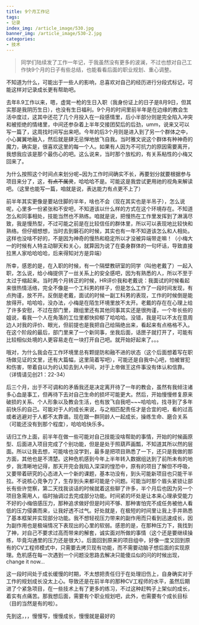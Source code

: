 ```yaml
---
title: 9个月工作记
tags: 
- 记录
index_img: /article_image/530.jpg
banner_img: /article_image/530-2.jpg
categories:
- 技术
---
```


>同学们陆续发了工作一年记，于我虽然没有更多的波澜，不过也想对自己工作快9个月的日子有些总结，也能看看后面的职业规划、重心调整。

不知道为什么，可能出于一些人的影响，总喜欢对自己的经历进行分段式标记，可能这样对记录成长更有帮助吧。

去年8.9工作以来，嗯，虚晃一枪的生日入职（我身份证上的日子是8月9日，但其实那是我阴历生日），也没有生日福利。9个月的时间里前半年是在边缘的教会生活中度过，这其中还花了几个月投入在一段感情里，后小半部分则是完全陷入冲突和被拒绝的情绪里，中间还参杂着上半年交接团契后的后劲，umm，说来又可以写一篇了，这周找时间写出来吧。今年的后3个月则是进入到了另一个群体之中，小心翼翼地融入，然后就是肆无忌惮地放飞自我。当时雅文说这个群体有种神奇的魔力，确实是，很喜欢这里的每一个人。如果有人因为不可抗力的原因需要离开，我想我应该是那个最伤心的吧。这么说来，当时那个放松的，有关系粘性的小梅又回来了。

为什么按照这个时间点来划分呢~因为工作时间确实不长，再要划分就要根据参与项目来分了，这，<s>有点不属灵</s>，哈哈哈不是。可能这是我尝试更用祂的视角来解读吧。（这里也能写一篇，咱就是说，表达能力有点更不上了）

前半年其实更像是要站住脚的半年，啥也不会（现在其实也是半吊子），怎么说呢，心里多一份紧张和不安吧，不知道该以什么样的方式在这个环境存在。不知道怎么和同事相处，技能当然也不熟练。咱就是说，把慢热在工作里发挥到了淋漓尽致，我是慢热型，不过可能之前是在比较信任的群体里，所以可以表现地比较快和熟络。但仔细想想，当时去到磐石的时候，其实也有一年不知道该怎么和人相处。这样也没啥不好的，不是因为神奇的慢热和稳定所以才没被异端带走嘛！（小梅大一的时候有人特主动聊天和关心，就算因为说了在委身群体的一句坏话，导致直接拉黑人家哈哈哈哈，后来得知对方是异端）

所幸，感恩的是，在入职的时候，有一个隔壁教研室的同学（叫他老戴了）一起入职，怎么说，给小梅提供了一丝关系上的安全感吧，因为有熟悉的人，所以不至于太过于缩起来。当时两个月转正的时候，HR评价我和老戴说：我面试的时候看起来很热情活络，完全不像是一个工科男的样子，但是怎么工作了一段时间发现，有点拘谨，放不开。反倒是老戴，面试的时候一副工科男的表现，工作的时候倒是能放得开。哈哈哈，没办法，小梅是在陌生环境里放不太开。老戴的存在在心理上给了许多安慰，不过在部门里，跟组里还有其他同事其实还是很拘谨，一个年长些的姐说，看我一个人在角落的工位里都快抑郁了哈哈哈。没错，我是可以不太在意周边人对我的评价、眼光，但前提也是我把自己给隔绝出来，看起来有点格格不入。在这个阶段的最后，部门里来了一个新同事，坐我后面，话匣子就打开了，可能有比较相似处境的人更容易走在一块打开自己吧。就开始好起来了。。。

哦对，为什么我会在工作环境里总有颗提防和融不进的状态（这个后面想着写在职场做见证的文里，还有大篇幅，这里简着写吧），可能还是自我中心吧，怕被冒犯和伤害，带着自以为的认知去到人中间，对于上帝做王这件事没有体认和信靠。（详情请见创21：22-34）

后三个月，出于不可调和的矛盾我还是决定离开待了一年的教会，虽然有我倾注诸多心血是事工，但再待下去对自己生命的损坏可能更大。然后，开始慢慢修复原来破损的关系、个人形象以及教会生活，也有放飞自我吧~~~哈哈哈，找寻到了多年前快乐的自己。可能对于人的成长来说，与之相匹配责任才是合宜的吧，看的过高或者逃避对于人都不太靠谱。现在跟一群同龄人一起成长，操练生命、磨合关系（可能还没有到那个程度），哈哈哈快乐多。

话归工作上面，前半年在做一些可能对自己技能没啥帮助的事情，开始的时候画原型、后面进入项目完成了个别功能，但是是处于照葫芦画瓢，不知道其所以然的层面。所以让我去想，可能啥也没学到，最多是把项目熟悉了一下，还只是我做的那方面，其他也是不清楚。这种危机感到今年上半年转入数据组达到了前所未有的地步，我清晰地记得，那天开完会我陷入深深的惶恐中，原有的项目了解但不呼吸，又要带着研究的心态进入一个新的课题，基本功没有，到头可能新项目也只能干半拉。不说核心竞争力了，生存到头来都可能是个问题。可能当时那个眉头紧锁让部长有些许觉察，第二天找我谈话的时候就着这些聊了许多，半个月后也因为另一个项目急需用人，临时抽调过去完成部分功能。时间紧的坏处是让本来心理承受能力不好的小梅倍感压力，那种追求做好但是时间不够、那种害怕完不成任务被他人看低的压力侵袭而来，让我好透不过气。好处就是，在极短的时间里让我上手并熟悉了基本框架并实现部分功能。我不想轻视压力带来的副作用而只看到迅速成长，因为副作用也是极端情况下表现出的心里的软弱。感恩的是，在那种压力下，我找到了神，对自己不要求过高而带来的解套，诚实面对所做的事情（这个还是要继续操练，毕竟沟通里的压力还是很大）。后面回到原来的项目组中，好像一度又回到原有的CV工程师模式中，只需要去拷贝现有功能，而不需要动脑子想后面的实现原理。危机感在每一次遇到一个问题没思路去解决只能傻瓜似的问的时候出现，change it now...

这一段时间处于成长缓慢的时期，不太想把责任归于在处理旧伤上，自身确实对于工作的规划成长没太上心。导致还是在前半年的那种CV工程师的水平，虽然后期进了个紧急项目，在一些技术上有了更多的练习，不过这种赶鸭子上架似的成长，着实有点痛苦。那我想后面，需要有个职业规划吧，此外，也需要有个成长目标（目的当然是有的啦）。

先到这，，，慢慢写，慢慢成长，慢慢就是最好的